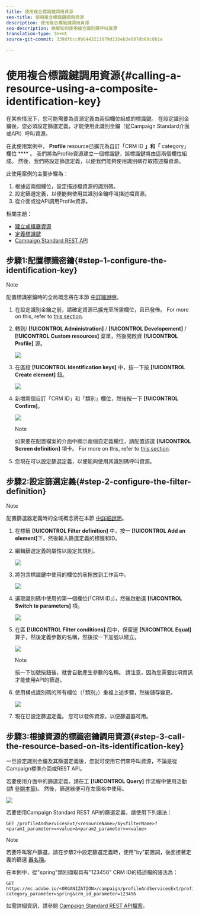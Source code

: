 ```yaml
---
title: 使用複合標識鍵調用資源
seo-title: 使用複合標識鍵調用資源
description: 使用複合標識鍵調用資源
seo-description: 瞭解如何使用複合識別碼呼叫資源
translation-type: tm+mt
source-git-commit: 339dfbcc9b6443211079d116eb3e007db69c8b1a

---
```



# 使用複合標識鍵調用資源{#calling-a-resource-using-a-composite-identification-key}

在某些情況下，您可能需要為資源定義由兩個欄位組成的標識鍵。 在設定識別金鑰後，您必須設定篩選定義，才能使用此識別金鑰（從Campaign Standard介面或API）呼叫資源。

在此使用案例中， **Profile** resource已擴充為自訂「CRM ID **」和「** category」欄位 **** 。 我們將為Profile資源建立一個標識鍵，該標識鍵將由這兩個欄位組成。 然後，我們將設定篩選定義，以便我們能夠使用識別碼存取描述檔資源。

此使用案例的主要步驟為：

1. 根據這兩個欄位，設定描述檔資源的識別碼。
1. 設定篩選定義，以便能夠使用其識別金鑰呼叫描述檔資源。
1. 從介面或從APi調用Profile資源。

相關主題：

* [建立或擴展資源](../../developing/using/creating-or-extending-the-resource.md)
* [定義標識鍵](../../developing/using/configuring-the-resource-s-data-structure.md#defining-identification-keys)
* [Campaign Standard REST API](https://docs.campaign.adobe.com/doc/standard/en/api/ACS_API.html)

## 步驟1:配置標識密鑰{#step-1-configure-the-identification-key}

>[!NOTE]
> 配置標識密鑰時的全局概念將在本節 [中詳細說明](../../developing/using/configuring-the-resource-s-data-structure.md#defining-identification-keys)。

1. 在設定識別金鑰之前，請確定資源已擴充至所需欄位，且已發佈。 For more on this, refer to [this section](../../developing/using/creating-or-extending-the-resource.md).

1. 轉到/ **[!UICONTROL Administration]** / **[!UICONTROL Developement]** / **[!UICONTROL Custom resources]** 菜單，然後開啟資 **[!UICONTROL Profile]** 源。

   ![](assets/uc_idkey1.png)

1. 在區段 **[!UICONTROL Identification keys]** 中，按一下按 **[!UICONTROL Create element]** 鈕。

   ![](assets/uc_idkey2.png)

1. 新增兩個自訂「CRM ID」和「類別」欄位，然後按一下 **[!UICONTROL Confirm]**。

   ![](assets/uc_idkey3.png)

   >[!NOTE]
   > 如果要在配置檔案的介面中顯示兩個自定義欄位，請配置該選 **[!UICONTROL Screen definition]** 項卡。 For more on this, refer to [this section](../../developing/using/configuring-the-screen-definition.md).

1. 您現在可以設定篩選定義，以便能夠使用其識別碼呼叫資源。

## 步驟2:設定篩選定義{#step-2-configure-the-filter-definition}

>[!NOTE]
> 配置篩選器定義時的全域概念將在本節 [中詳細說明](../../developing/using/configuring-filter-definition.md)。

1. 在標籤 **[!UICONTROL Filter definition]** 中，按一 **[!UICONTROL Add an element]**&#x200B;下，然後輸入篩選定義的標籤和ID。

1. 編輯篩選定義的屬性以設定其規則。

   ![](assets/uc_idkey4.png)

1. 將包含標識鍵中使用的欄位的表拖放到工作區中。

   ![](assets/uc_idkey5.png)

1. 選取識別碼中使用的第一個欄位(「CRM ID」)，然後啟動選 **[!UICONTROL Switch to parameters]** 項。

   ![](assets/uc_idkey6.png)

1. 在區 **[!UICONTROL Filter conditions]** 段中，保留運 **[!UICONTROL Equal]** 算子，然後定義參數的名稱，然後按一下加號以建立。

   ![](assets/uc_idkey7.png)

   >[!NOTE]
   > 按一下加號按鈕後，就會自動產生參數的名稱。 請注意，因為您需要此項資訊才能使用API的篩選。

1. 使用構成識別碼的所有欄位（「類別」）重複上述步驟，然後儲存變更。

   ![](assets/uc_idkey8.png)

1. 現在已設定篩選定義。 您可以發佈資源，以便篩選器可用。

## 步驟3:根據資源的標識密鑰調用資源{#step-3-call-the-resource-based-on-its-identification-key}

一旦設定識別金鑰及其篩選定義後，您就可使用它們來呼叫資源，不論是從Campaign標準介面或REST API。

若要使用介面中的篩選定義，請在工 **[!UICONTROL Query]** 作流程中使用活動(請 [參閱本節](../../automating/using/query.md))。 然後，篩選器便可在左窗格中使用。

![](assets/uc_idkey9.png)

若要使用Campaign Standard REST API的篩選定義，請使用下列語法：

```
GET /profileAndServicesExt/<resourceName>/by<filterName>?<param1_parameter>=<value>&<param2_parameter>=<value>
```

>[!NOTE]
>若要呼叫客戶篩選，請在步驟2中設定篩選定義時，使用"by"前置詞，後面接著定義的篩選 [器名稱](../../developing/using/uc-calling-resource-id-key.md#step-2-configure-the-filter-definition)。

在本例中，從"spring"類別擷取具有"123456" CRM ID的描述檔的語法為：

```
GET https://mc.adobe.io/<ORGANIZATION>/campaign/profileAndServicesExt/profile/byidentification_key?category_parameter=spring&crm_id_parameter=123456
```

如需詳細資訊，請參閱 [Campaign Standard REST API檔案](https://docs.campaign.adobe.com/doc/standard/en/api/ACS_API.html#filtering)。